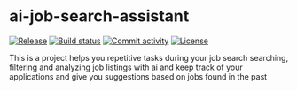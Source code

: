 # ai-job-search-assistant

[![Release](https://img.shields.io/github/v/release/jryusuf/ai-job-search-assistant)](https://img.shields.io/github/v/release/jryusuf/ai-job-search-assistant)
[![Build status](https://img.shields.io/github/actions/workflow/status/jryusuf/ai-job-search-assistant/main.yml?branch=main)](https://github.com/jryusuf/ai-job-search-assistant/actions/workflows/main.yml?query=branch%3Amain)
[![Commit activity](https://img.shields.io/github/commit-activity/m/jryusuf/ai-job-search-assistant)](https://img.shields.io/github/commit-activity/m/jryusuf/ai-job-search-assistant)
[![License](https://img.shields.io/github/license/jryusuf/ai-job-search-assistant)](https://img.shields.io/github/license/jryusuf/ai-job-search-assistant)

This is a project helps you repetitive tasks during your job search searching, filtering and analyzing job listings with ai and keep track of your applications and give you suggestions based on jobs found in the past
